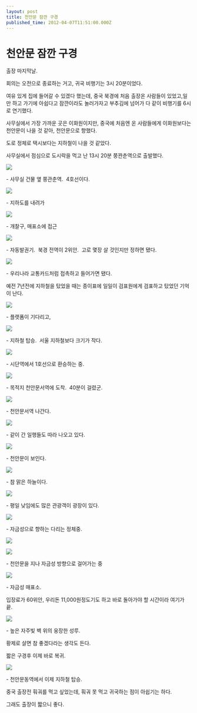 ```yaml
---
layout: post
title: 천안문 잠깐 구경
published_time: 2012-04-07T11:51:00.000Z
---
```


# 천안문 잠깐 구경


출장 마지막날.

회의는 오전으로 종료하는 거고, 귀국 비행기는 3시 20분이었다.

여유 있게 집에 들어갈 수 있겠다 했는데, 중국 북경에 처음 출장온 사람들이 있었고,일만 하고 가기에 아쉽다고 잠깐이라도 놀러가자고 부추김에 넘어가 다 같이 비행기를 6시로 연기했다.

사무실에서 가장 가까운 곳은 이화원이지만, 중국에 처음엔 온 사람들에게 이화원보다는 천안문이 나을 것 같아, 천안문으로 향했다.

도로 정체로 택시보다는 지하철이 나을 것 같았다.

사무실에서 점심으로 도시락을 먹고 난 13시 20분 쭝꽌춘역으로 출발했다.

![](../pds/201204/06/80/a0109780_4f7dbb2ea831c.jpg)

\- 사무실 건물 옆 쭝관춘역.  4호선이다.

![](../pds/201204/06/80/a0109780_4f7dbb2f62953.jpg)

\- 지하도를 내려가

![](../pds/201204/06/80/a0109780_4f7dbb2fe6734.jpg)

\- 개찰구, 매표소에 접근

![](../pds/201204/06/80/a0109780_4f7dbb2fdf5fe.jpg)

\- 자동발권기.  북경 전역이 2위안.  고로 몇장 살 것인지만 정하면 됐다.

![](../pds/201204/06/80/a0109780_4f7dbb3118ad6.jpg)

\- 우리나라 교통카드처럼 접촉하고 들어가면 됐다.

예전 7년전에 지하철을 탔었을 때는 종이표에 일일이 검표원에게 검표하고 탔었던 기억이 난다.

![](../pds/201204/06/80/a0109780_4f7dbb37d142a.jpg)

\- 플랫폼이 기다리고,

![](../pds/201204/06/80/a0109780_4f7dbb380af03.jpg)

\- 지하철 탑승.  서울 지하철보다 크기가 작다.

![](../pds/201204/06/80/a0109780_4f7dbb3924a50.jpg)

\- 시단역에서 1호선으로 환승하는 중.

![](../pds/201204/06/80/a0109780_4f7dbb3a29584.jpg)

\- 목적지 천안문서역에 도착.  40분이 걸렸군.

![](../pds/201204/06/80/a0109780_4f7dbb3a7de90.jpg)

\- 천안문서역 나간다.

![](../pds/201204/06/80/a0109780_4f7dbb3bd0ad6.jpg)

\- 같이 간 일행들도 따라 나오고 있다.

![](../pds/201204/06/80/a0109780_4f7dbb45e4def.jpg)

\- 천안문이 보인다.

![](../pds/201204/06/80/a0109780_4f7dbb4e72a26.jpg)

\- 참 맑은 하늘이다.

![](../pds/201204/06/80/a0109780_4f7dbb503fddd.jpg)

\- 평일 낮임에도 많은 관광객이 광장이 있다.

![](../pds/201204/06/80/a0109780_4f7dbb50462f5.jpg)

\- 자금성으로 향하는 다리는 정체중.

![](../pds/201204/06/80/a0109780_4f7dbb51dd7e0.jpg)

![](../pds/201204/06/80/a0109780_4f7dbb6e4c57f.jpg)

\- 천안문을 지나 자금성 방향으로 걸어가는 중

![](../pds/201204/06/80/a0109780_4f7dbb6f0d881.jpg)

\- 자금성 매표소.

입장료가 60위안, 우리돈 11,000원정도기도 하고 바로 돌아가야 할 시간이라 여기가 끝.

![](../pds/201204/06/80/a0109780_4f7dbb72aff97.jpg)

\- 높은 자주빛 벽 위의 웅장한 성루.

황제로 살면 참 좋겠다라는 생각도 든다.

짧은 구경후 이제 바로 복귀.

![](../pds/201204/06/80/a0109780_4f7dbb734ed38.jpg)

\- 천안문동역에서 이제 지하철 탑승.

중국 출장전 훠궈를 먹고 싶었는데, 훠궈 못 먹고 귀국하는 점이 아쉽기는 하다.

그래도 출장이 짧으니 좋다.

